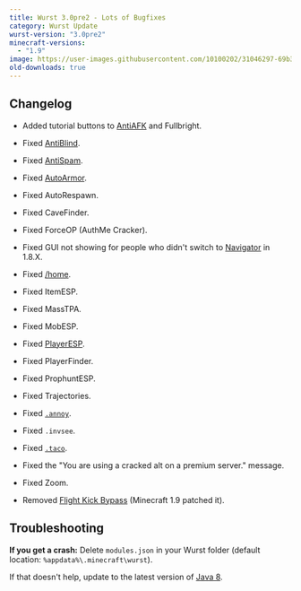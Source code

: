 ```yaml
---
title: Wurst 3.0pre2 - Lots of Bugfixes
category: Wurst Update
wurst-version: "3.0pre2"
minecraft-versions:
  - "1.9"
image: https://user-images.githubusercontent.com/10100202/31046297-69b388ac-a5f6-11e7-9b94-19c4dcfde1fb.jpg
old-downloads: true
---
```

## Changelog

- Added tutorial buttons to [AntiAFK](https://wurst.wiki/antiafk) and Fullbright.

- Fixed [AntiBlind](https://wurst.wiki/antiblind).

- Fixed [AntiSpam](https://wurst.wiki/antispam).

- Fixed [AutoArmor](https://wurst.wiki/autoarmor).

- Fixed AutoRespawn.

- Fixed CaveFinder.

- Fixed ForceOP (AuthMe Cracker).

- Fixed GUI not showing for people who didn't switch to [Navigator](https://wurst.wiki/navigator) in 1.8.X.

- Fixed [/home](https://wurst.wiki/home).

- Fixed ItemESP.

- Fixed MassTPA.

- Fixed MobESP.

- Fixed [PlayerESP](https://wurst.wiki/playeresp).

- Fixed PlayerFinder.

- Fixed ProphuntESP.

- Fixed Trajectories.

- Fixed [`.annoy`](https://wurst.wiki/cmd/annoy).

- Fixed `.invsee`.

- Fixed [`.taco`](https://wurst.wiki/cmd/taco).

- Fixed the "You are using a cracked alt on a premium server." message.

- Fixed Zoom.

- Removed [Flight Kick Bypass](https://wurst.wiki/flight) (Minecraft 1.9 patched it).

## Troubleshooting

**If you get a crash:**
Delete `modules.json` in your Wurst folder (default location: `%appdata%\.minecraft\wurst`).

If that doesn't help, update to the latest version of [Java 8](https://java.com/download).
